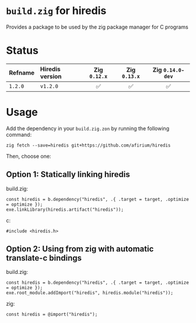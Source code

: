 # `build.zig` for hiredis

Provides a package to be used by the zig package manager for C programs

# Status

| Refname   | Hiredis version | Zig `0.12.x` | Zig `0.13.x` | Zig `0.14.0-dev` |
|:----------|:---------------|:------------:|:------------:|:----------------:|
| `1.2.0` | `v1.2.0`       | ✅           | ✅           | ✅               |

# Usage

Add the dependency in your `build.zig.zon` by running the following command:

```
zig fetch --save=hiredis git+https://github.com/afirium/hiredis
```

Then, choose one:

## Option 1: Statically linking hiredis

build.zig:

```
const hiredis = b.dependency("hiredis", .{ .target = target, .optimize = optimize });
exe.linkLibrary(hiredis.artifact("hiredis"));
```

c:

```
#include <hiredis.h>
```

## Option 2: Using from zig with automatic translate-c bindings

build.zig:

```
const hiredis = b.dependency("hiredis", .{ .target = target, .optimize = optimize });
exe.root_module.addImport("hiredis", hiredis.module("hiredis"));
```

zig:

```
const hiredis = @import("hiredis");
```

